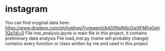 # instagram
You can find oryginal data here: 
https://www.dropbox.com/sh/hobhqg7rvreweml/AADIfllpRt6cDwXFM5gGeh1Qa?dl=0 
File inst_analysis.ipynb is main file in this project, it contains preliminary data analysis 
File load_inst.py (name will probably change) contains every function or class written by me and used in this project
